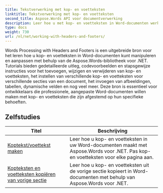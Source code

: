 ```yaml
---
title: Tekstverwerking met kop- en voetteksten
linktitle: Tekstverwerking met kop- en voetteksten
second_title: Aspose.Words API voor documentverwerking
description: Leer hoe u met kop- en voetteksten in Word-documenten werkt met Aspose.Words voor .NET. Volledige tutorials en praktische voorbeelden.
type: docs
weight: 730
url: /nl/net/working-with-headers-and-footers/
---
```


Words Processing with Headers and Footers is een uitgebreide bron voor het leren hoe u kop- en voetteksten in Word-documenten kunt manipuleren en aanpassen met behulp van de Aspose.Words-bibliotheek voor .NET. Tutorials bieden gedetailleerde uitleg, codevoorbeelden en stapsgewijze instructies voor het toevoegen, wijzigen en verwijderen van kop- en voetteksten, het instellen van verschillende kop- en voetteksten voor verschillende secties van een document, het invoegen van afbeeldingen, tabellen, dynamische velden en nog veel meer. Deze bron is essentieel voor ontwikkelaars die professionele, aangepaste Word-documenten willen maken met kop- en voetteksten die zijn afgestemd op hun specifieke behoeften.


 ## Zelfstudies
| Titel | Beschrijving |
| --- | --- |
| [Koptekst/voettekst maken](./create-header-footer/) | Leer hoe u kop- en voetteksten in uw Word-documenten maakt met Aspose.Words voor .NET. Pas kop- en voetteksten voor elke pagina aan. |
| [Kopteksten en voetteksten kopiëren van vorige sectie](./copy-headers-footers-from-previous-section/) | Leer hoe u kop- en voetteksten uit de vorige sectie kopieert in Word-documenten met behulp van Aspose.Words voor .NET. |